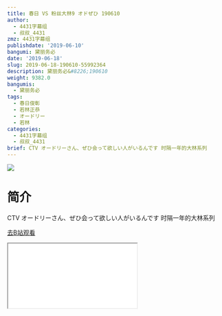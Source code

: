 ```yaml
---
title: 春日 VS 粉丝大林9 オドぜひ 190610
author:
  - 4431字幕组
  - 叔叔_4431
zmz: 4431字幕组
publishdate: '2019-06-10'
bangumi: 黛丽务必
date: '2019-06-18'
slug: 2019-06-18-190610-55992364
description: 黛丽务必&#8226;190610
weight: 9382.0
bangumis:
  - 黛丽务必
tags:
  - 春日俊彰
  - 若林正恭
  - オードリー
  - 若林
categories:
  - 4431字幕组
  - 叔叔_4431
brief: CTV オードリーさん、ぜひ会って欲しい人がいるんです 时隔一年的大林系列
---
```

![](https://raw.githubusercontent.com/tcgriffith/owaraisite/master/static/tmpimg/5cf52dc38d136ea11e4a0cc88fd4754352458d24.jpg.480.jpg)
# 简介  
CTV オードリーさん、ぜひ会って欲しい人がいるんです
时隔一年的大林系列  

[去B站观看](https://www.bilibili.com/video/av55992364/)
<div class ="resp-container"><iframe class="testiframe" src="//player.bilibili.com/player.html?aid=55992364"", scrolling="no", allowfullscreen="true" > </iframe></div> 
